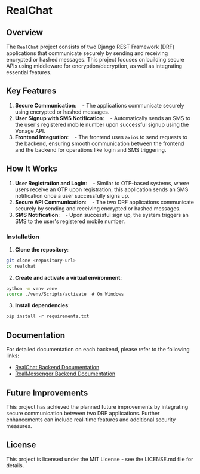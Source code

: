 # RealChat

## Overview

The `RealChat` project consists of two Django REST Framework (DRF) applications that communicate securely by sending and receiving encrypted or hashed messages. This project focuses on building secure APIs using middleware for encryption/decryption, as well as integrating essential features.

## Key Features

1. **Secure Communication**:
      - The applications communicate securely using encrypted or hashed messages.
2. **User Signup with SMS Notification**:
      - Automatically sends an SMS to the user's registered mobile number upon successful signup using the Vonage API.
3. **Frontend Integration**:
      - The frontend uses `axios` to send requests to the backend, ensuring smooth communication between the frontend and the backend for operations like login and SMS triggering.

## How It Works

1. **User Registration and Login**:
      - Similar to OTP-based systems, where users receive an OTP upon registration, this application sends an SMS notification once a user successfully signs up.
2. **Secure API Communication**:
      - The two DRF applications communicate securely by sending and receiving encrypted or hashed messages.
3. **SMS Notification**:
      - Upon successful sign up, the system triggers an SMS to the user's registered mobile number.

### Installation

1. **Clone the repository**:

```bash
git clone <repository-url>
cd realchat
```

2. **Create and activate a virtual environment**:

```bash
python -m venv venv
source ./venv/Scripts/activate  # On Windows
```

3. **Install dependencies**:

```python
pip install -r requirements.txt
```

## Documentation

For detailed documentation on each backend, please refer to the following links:

- [RealChat Backend Documentation](https://github.com/hachimitsue/RealChat/tree/main/realchat_backend#readme)
- [RealMessenger Backend Documentation](https://github.com/hachimitsue/RealChat/tree/main/realmessenger_backend#readme)

## Future Improvements

This project has achieved the planned future improvements by integrating secure communication between two DRF applications. Further enhancements can include real-time features and additional security measures.

## License

This project is licensed under the MIT License - see the LICENSE.md file for details.

